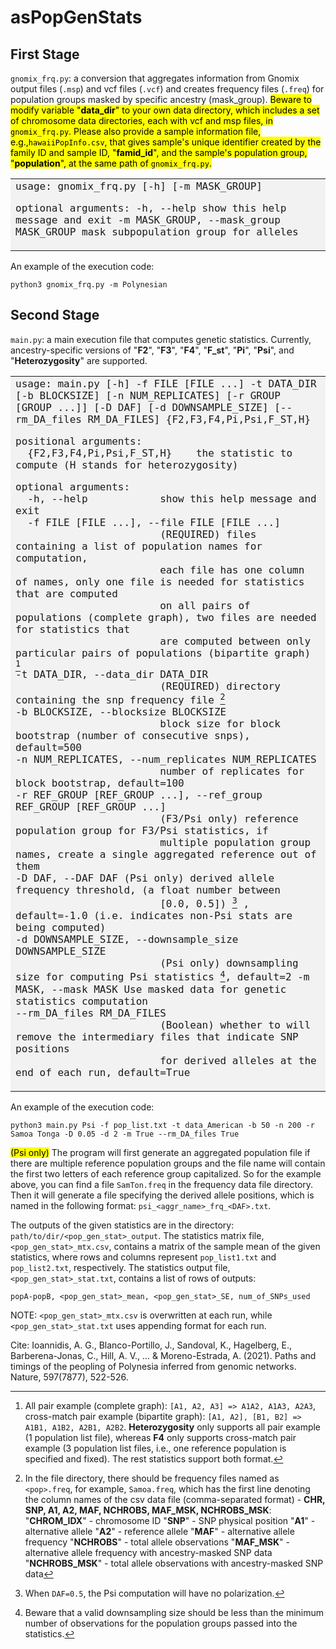 # asPopGenStats


## First Stage
`gnomix_frq.py`: a conversion that aggregates information from Gnomix output files (`.msp`) and vcf files (`.vcf`) and creates frequency files (`.freq`) for population groups masked by specific ancestry (mask_group). 
<mark>Beware to modify variable "**data_dir**" to your own data directory, which includes a set of chromosome data directories, each with vcf and msp files, in `gnomix_frq.py`.
Please also provide a sample information file, e.g.,`hawaiiPopInfo.csv`, that gives sample's unique identifier created by the family ID and sample ID, "**famid_id**", and the sample's population group, "**population**", at the same path of `gnomix_frq.py`.</mark>

<table frame=void><tr><td bgcolor=F2F2F2><font face="monospace" size=4>
usage: gnomix_frq.py [-h] [-m MASK_GROUP]

optional arguments:
  -h, --help            show this help message and exit
  -m MASK_GROUP, --mask_group MASK_GROUP
                        mask subpopulation group for alleles
</font></td></tr></table>


An example of the execution code:
```
python3 gnomix_frq.py -m Polynesian
```

## Second Stage
`main.py`: a main execution file that computes genetic statistics.
Currently, ancestry-specific versions of "**F2**", "**F3**", "**F4**", "**F_st**", "**Pi**", "**Psi**", and "**Heterozygosity**" are supported.


<table frame=void><tr><td bgcolor=F2F2F2><font face="monospace" size=4>
usage: main.py [-h] -f FILE [FILE ...] -t DATA_DIR [-b BLOCKSIZE] [-n NUM_REPLICATES]  
               [-r GROUP [GROUP ...]] [-D DAF] [-d DOWNSAMPLE_SIZE] [--rm_DA_files RM_DA_FILES]  
               {F2,F3,F4,Pi,Psi,F_ST,H} 

positional arguments:  
  {F2,F3,F4,Pi,Psi,F_ST,H}    the statistic to compute (H stands for heterozygosity)

optional arguments:  
  -h, --help            show this help message and exit  
  -f FILE [FILE ...], --file FILE [FILE ...]  
                        (REQUIRED) files containing a list of population names for computation,  
                        each file has one column of names, only one file is needed for statistics that are computed  
                        on all pairs of populations (complete graph), two files are needed for statistics that  
                        are computed between only particular pairs of populations (bipartite graph) [^1]  
  -t DATA_DIR, --data_dir DATA_DIR  
                        (REQUIRED) directory containing the snp frequency file [^2]  
  -b BLOCKSIZE, --blocksize BLOCKSIZE  
                        block size for block bootstrap (number of consecutive snps), default=500  
  -n NUM_REPLICATES, --num_replicates NUM_REPLICATES  
                        number of replicates for block bootstrap, default=100  
  -r REF_GROUP [REF_GROUP ...], --ref_group REF_GROUP [REF_GROUP ...]  
                        (F3/Psi only) reference population group for F3/Psi statistics, if  
                        multiple population group names, create a single aggregated reference out of them  
  -D DAF, --DAF DAF     (Psi only) derived allele frequency threshold, (a float number between  
                        [0.0, 0.5]) [^3] , default=-1.0 (i.e. indicates non-Psi stats are being computed)  
  -d DOWNSAMPLE_SIZE, --downsample_size DOWNSAMPLE_SIZE  
                        (Psi only) downsampling size for computing Psi statistics [^4], default=2
  -m MASK, --mask MASK  Use masked data for genetic statistics computation  
  --rm_DA_files RM_DA_FILES  
                        (Boolean) whether to will remove the intermediary files that indicate SNP positions  
                        for derived alleles at the end of each run, default=True
</font></td></tr></table>

[^1]: All pair example (complete graph):
`[A1, A2, A3] => A1A2, A1A3, A2A3`,
cross-match pair example (bipartite graph):
`[A1, A2], [B1, B2] => A1B1, A1B2, A2B1, A2B2`.
**Heterozygosity** only supports all pair example (1 population list file), whereas **F4** only supports cross-match pair example (3 population list files, i.e., one reference population is specified and fixed). The rest statistics support both format.

[^2]: In the file directory, there should be frequency files named as `<pop>.freq`, for example, `Samoa.freq`, which has the first line denoting the column names of the csv data file (comma-separated format) - **CHR, SNP, A1, A2, MAF, NCHROBS, MAF_MSK, NCHROBS_MSK**:
"**CHROM_IDX**" - chromosome ID
"**SNP**" - SNP physical position
"**A1**" - alternative allele
"**A2**" - reference allele
"**MAF**" - alternative allele frequency
"**NCHROBS**" - total allele observations
"**MAF_MSK**" - alternative allele frequency with ancestry-masked SNP data
"**NCHROBS_MSK**" - total allele observations with ancestry-masked SNP data
  
[^3]: When `DAF=0.5`, the Psi computation will have no polarization.

[^4]: Beware that a valid downsampling size should be less than the minimum number of observations for the population groups passed into the statistics.

An example of the execution code:
```
python3 main.py Psi -f pop_list.txt -t data_American -b 50 -n 200 -r Samoa Tonga -D 0.05 -d 2 -m True --rm_DA_files True
```

<mark>(Psi only)</mark> The program will first generate an aggregated population file if there are multiple reference population groups and the file name will contain the first two letters of each reference group capitalized. So for the example above, you can find a file `SamTon.freq` in the frequency data file directory. Then it will generate a file specifying the derived allele positions, which is named in the following format: `psi_<aggr_name>_frq_<DAF>.txt`.

The outputs of the given statistics are in the directory: `path/to/dir/<pop_gen_stat>_output`. The statistics matrix file, `<pop_gen_stat>_mtx.csv`, contains a matrix of the sample mean of the given statistics, where rows and columns represent `pop_list1.txt` and `pop_list2.txt`, respectively. The statistics output file, `<pop_gen_stat>_stat.txt`, contains a list of rows of outputs:
```
popA-popB, <pop_gen_stat>_mean, <pop_gen_stat>_SE, num_of_SNPs_used
```

NOTE: `<pop_gen_stat>_mtx.csv` is overwritten at each run, while `<pop_gen_stat>_stat.txt` uses appending format for each run.

Cite: Ioannidis, A. G., Blanco-Portillo, J., Sandoval, K., Hagelberg, E., Barberena-Jonas, C., Hill, A. V., ... & Moreno-Estrada, A. (2021). Paths and timings of the peopling of Polynesia inferred from genomic networks. Nature, 597(7877), 522-526.
